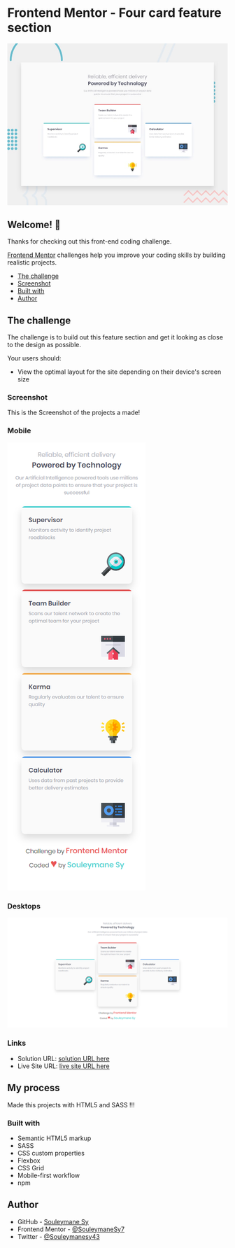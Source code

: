 # Frontend Mentor - Four card feature section

![Design preview for the Four card feature section coding challenge](./design/desktop-preview.jpg)

## Welcome! 👋

Thanks for checking out this front-end coding challenge.

[Frontend Mentor](https://www.frontendmentor.io) challenges help you improve your coding skills by building realistic projects.

- [The challenge](#the-challenge)
- [Screenshot](#screenshot)
- [Built with](#built-with)
- [Author](#author)

## The challenge

The challenge is to build out this feature section and get it looking as close to the design as possible.

Your users should:

- View the optimal layout for the site depending on their device's screen size

### Screenshot

This is the Screenshot of the projects a made!

### Mobile

![Mobile Screenshot](./preview/Mobile.png)

### Desktops

![Desktop Screenshot](./preview/Desktop.png)

### Links

- Solution URL: [solution URL here](https://www.frontendmentor.io/solutions/responsive-four-card-feature-section-made-with-css-grid-kFQ_o0cqun)
- Live Site URL: [live site URL here](https://fem-four-card-feature-section-eight.vercel.app/)

## My process

Made this projects with HTML5 and SASS !!!

### Built with

- Semantic HTML5 markup
- SASS
- CSS custom properties
- Flexbox
- CSS Grid
- Mobile-first workflow
- npm

## Author

- GitHub - [Souleymane Sy](https://github.com/SouleymaneSy7)
- Frontend Mentor - [@SouleymaneSy7](https://www.frontendmentor.io/profile/SouleymaneSy7)
- Twitter - [@Souleymanesy43](https://twitter.com/Souleymanesy43)
